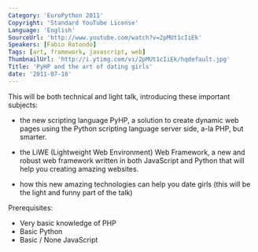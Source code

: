 ```yaml
---
Category: 'EuroPython 2011'
Copyright: 'Standard YouTube License'
Language: 'English'
SourceUrl: 'http://www.youtube.com/watch?v=2pMUt1cIiEk'
Speakers: [Fabio Rotondo]
Tags: [art, framework, javascript, web]
ThumbnailUrl: 'http://i.ytimg.com/vi/2pMUt1cIiEk/hqdefault.jpg'
Title: 'PyHP and the art of dating girls'
date: '2011-07-18'
---
```

This will be both technical and light talk, introducing these important
subjects:

  * the new scripting language PyHP, a solution to create dynamic web pages using the Python scripting language server side, a-la PHP, but smarter.

  * the LiWE (Lightweight Web Environment) Web Framework, a new and robust web framework written in both JavaScript and Python that will help you creating amazing websites.

  * how this new amazing technologies can help you date girls (this will be the light and funny part of the talk)

Prerequisites:

  * Very basic knowledge of PHP
  * Basic Python
  * Basic / None JavaScript
